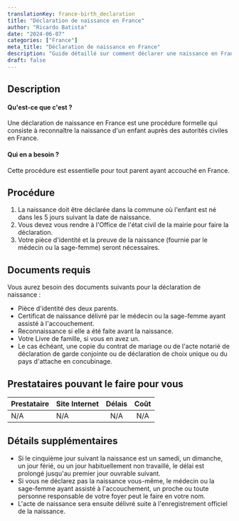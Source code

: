 ```yaml
---
translationKey: france-birth_declaration
title: "Déclaration de naissance en France"
author: "Ricardo Batista"
date: "2024-06-07"
categories: ["France"]
meta_title: "Déclaration de naissance en France"
description: "Guide détaillé sur comment déclarer une naissance en France"
draft: false
---
```


## Description
#### Qu'est-ce que c'est ?
Une déclaration de naissance en France est une procédure formelle qui consiste à reconnaître la naissance d'un enfant auprès des autorités civiles en France.

#### Qui en a besoin ?
Cette procédure est essentielle pour tout parent ayant accouché en France.

## Procédure
1. La naissance doit être déclarée dans la commune où l'enfant est né dans les 5 jours suivant la date de naissance.
2. Vous devez vous rendre à l'Office de l'état civil de la mairie pour faire la déclaration.
3. Votre pièce d'identité et la preuve de la naissance (fournie par le médecin ou la sage-femme) seront nécessaires.

## Documents requis
Vous aurez besoin des documents suivants pour la déclaration de naissance :
- Pièce d'identité des deux parents.
- Certificat de naissance délivré par le médecin ou la sage-femme ayant assisté à l'accouchement.
- Reconnaissance si elle a été faite avant la naissance.
- Votre Livre de famille, si vous en avez un.
- Le cas échéant, une copie du contrat de mariage ou de l'acte notarié de déclaration de garde conjointe ou de déclaration de choix unique ou du pays d'attache en concubinage.

## Prestataires pouvant le faire pour vous

| Prestataire     |     Site Internet     |     Délais    |       Coût      |
| --------------- | --------------- |  :-------------: | :-------------: |
| N/A    |  N/A       |      N/A      |        N/A       |

## Détails supplémentaires
- Si le cinquième jour suivant la naissance est un samedi, un dimanche, un jour férié, ou un jour habituellement non travaillé, le délai est prolongé jusqu'au premier jour ouvrable suivant.
- Si vous ne déclarez pas la naissance vous-même, le médecin ou la sage-femme ayant assisté à l'accouchement, un proche ou toute personne responsable de votre foyer peut le faire en votre nom.
- L'acte de naissance sera ensuite délivré suite à l'enregistrement officiel de la naissance.